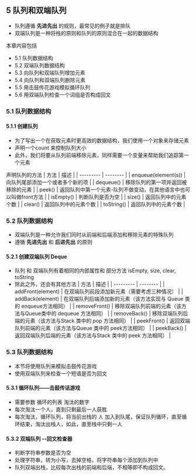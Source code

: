## 5 队列和双端队列
* 队列遵循 **先进先出** 的规则，最常见的例子就是排队
* 双端队列是一种将栈的原则和队列的原则混合在一起的数据结构

本章内容包括
* 5.1 队列数据结构
* 5.2 双端队列数据结构
* 5.3 向队列和双端队列增加元素
* 5.4 向队列和双端队列删除元素
* 5.5 用击鼓传花游戏模拟循环队列
* 5.6 用双端队列检查一个词组是否构成回文

### 5.1 队列数据结构
#### 5.1.1 创建队列
* 为了写出一个在获取元素时更高效的数据结构，我们使用一个对象来存储元素
* 声明一个count 来控制队列大小
* 此外，我们将要从队列前端移除元素，同样需要一个变量来帮助我们追踪第一个元素

声明队列的方法
| 方法      |  描述     |
| ---------           | -------- |
| enqueue(element(s)) | 向队列尾部添加一个或者多个新的项 |
| dequeue()           | 移除队列的第一项并返回被移除的元素 |
| peek()              | 返回队列中第一个元素-队列不做变动，在其他语言中也可以叫做front方法 |
| isEmpty()           | 判断队列是否为空 |
| size()              | 返回队列中的元素个数 |
| clear()              | 返回队列中的元素个数 |
| toString()              | 返回队列中的元素个数 |

### 5.2 队列数据结构
* 双端队列是一种允许我们同时从前端和后端添加和移除元素的特殊队列
* 遵循 **先进先出** 和 **后进先出** 的原则
#### 5.2.1 创建双端队列 Deque
* 队列 和 双端队列有着相同的内部属性和 部分方法 isEmpty, size, clear, toString 
* 除此之外，还会有其他方法
| 方法      |  描述     |
| ---------           | -------- |
| addFront(element) | 在双端队列前段添加新元素（需要考虑三种情况） |
| addBack(element)         | 在双端队列后端添加新的元素（该方法实现与 Queue 类的 enqueue方法相同） |
| removeFront()     | 移除双端队列前端的元素（该方法与Queue类中的 dequeue 方法相同） |
| removeBack()      | 移除双端队列后端的元素（该方法与Stack 类中的 pop 方法相同） |
| peekFront()       | 返回双端队列前端的元素（该方法与Queue 类中的 peek方法相同） |
| peekBack()        | 返回双端队列后端的元素（该方法与Stack 类中的 peek 方法相同） |

### 5.3 队列数据结构
* 本节将使用队列来模拟击鼓传花游戏
* 使用双端队列来检查一个短语是否为回文
#### 5.3.1 循环队列——击鼓传话游戏
* 需要参数 循环的列表 淘汰的数字
* 每次淘汰一个人，直到只剩最后一人获胜
* 每次淘汰，循环队列，将当前出栈的 人 加入到队尾，保证队列循环，直至循环结束，淘汰出栈人，如此，直至栈中只剩一人
#### 5.3.2 双端队列 --回文检查器
* 判断字符串参数是否为空
* 处理字符串，转为小写，去掉空格，将字符串每个添加到队列中
* 队列双端出栈，比较每次出栈的前端和后端，不相等即不构成回文。